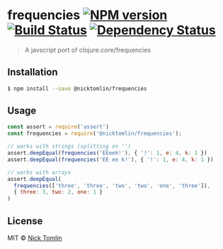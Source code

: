 # frequencies [![NPM version][npm-image]][npm-url] [![Build Status][travis-image]][travis-url] [![Dependency Status][daviddm-image]][daviddm-url]

> A javscript port of clojure.core/frequencies

## Installation

```sh
$ npm install --save @nicktomlin/frequencies
```

## Usage

```js
const assert = require('assert')
const frequencies = require('@nicktomlin/frequencies');

// works with strings (splitting on '')
assert.deepEqual(frequencies('EEeek!'), { '!': 1, e: 4, k: 1 })
assert.deepEqual(frequencies('EE ee k!'), { '!': 1, e: 4, k: 1 })

// works with arrays
assert.deepEqual(
  frequencies(['three', 'three', 'two', 'two', 'one', 'three']),
  { three: 3, two: 2, one: 1 }
)
```
## License

MIT © [Nick Tomlin](https://nick-tomlin.com)


[npm-image]: https://badge.fury.io/js/frequencies.svg
[npm-url]: https://npmjs.org/package/@nicktomlin/frequencies
[travis-image]: https://travis-ci.org/NickTomlin/frequencies.svg?branch=master
[travis-url]: https://travis-ci.org/NickTomlin/frequencies
[daviddm-image]: https://david-dm.org/NickTomlin/frequencies.svg?theme=shields.io
[daviddm-url]: https://david-dm.org/NickTomlin/frequencies
